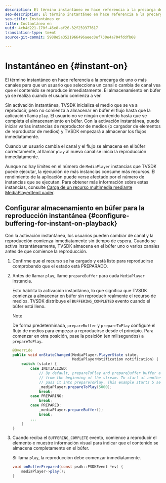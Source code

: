 ```yaml
---
description: El término instantáneo en hace referencia a la precarga de uno o más canales para que un usuario que selecciona un canal o cambia de canal vea que el contenido se reproduce inmediatamente. El almacenamiento en búfer ya se realiza cuando el usuario comienza a ver.
seo-description: El término instantáneo en hace referencia a la precarga de uno o más canales para que un usuario que selecciona un canal o cambia de canal vea que el contenido se reproduce inmediatamente. El almacenamiento en búfer ya se realiza cuando el usuario comienza a ver.
seo-title: Instantáneo en
title: Instantáneo en
uuid: 4cb4d221-170f-46e8-af26-32f259377617
translation-type: tm+mt
source-git-commit: 5908e5a3521966496aeec0ef730e4a704fddfb68

---
```



# Instantáneo en {#instant-on}

El término instantáneo en hace referencia a la precarga de uno o más canales para que un usuario que selecciona un canal o cambia de canal vea que el contenido se reproduce inmediatamente. El almacenamiento en búfer ya se realiza cuando el usuario comienza a ver.

Sin activación instantánea, TVSDK inicializa el medio que se va a reproducir, pero no comienza a almacenar en búfer el flujo hasta que la aplicación llama `play`. El usuario no ve ningún contenido hasta que se completa el almacenamiento en búfer. Con la activación instantánea, puede iniciar varias instancias de reproductor de medios (o cargador de elementos de reproductor de medios) y TVSDK empezará a almacenar los flujos inmediatamente.

Cuando un usuario cambia el canal y el flujo se almacena en el búfer correctamente, al llamar `play` al nuevo canal se inicia la reproducción inmediatamente.

Aunque no hay límites en el número de `MediaPlayer` instancias que TVSDK puede ejecutar, la ejecución de más instancias consume más recursos. El rendimiento de la aplicación puede verse afectado por el número de instancias que se ejecutan. Para obtener más información sobre estas instancias, consulte [Carga de un recurso multimedia mediante MediaPlayerItemLoader](../../../tvsdk-1.4-for-android/ui-configure/mediaplayer-initialize-for-video/android-1.4-media-mediaplayeritemloader.md).

## Configurar almacenamiento en búfer para la reproducción instantánea {#configure-buffering-for-instant-on-playback}

Con la activación instantánea, los usuarios pueden cambiar de canal y la reproducción comienza inmediatamente sin tiempo de espera. Cuando se activa instantáneamente, TVSDK almacena en el búfer uno o varios canales antes de que comience la reproducción.

1. Confirme que el recurso se ha cargado y está listo para reproducirse comprobando que el estado está PREPARADO.
1. Antes de llamar `play`, llame `prepareBuffer` para cada `MediaPlayer` instancia.

   Esto habilita la activación instantánea, lo que significa que TVSDK comienza a almacenar en búfer sin reproducir realmente el recurso de medios. TVSDK distribuye el `BUFFERING_COMPLETED` evento cuando el búfer está lleno.

   >[!NOTE]
   >
   >De forma predeterminada, `prepareBuffer` y `prepareToPlay` configure el flujo de medios para empezar a reproducirse desde el principio. Para comenzar en otra posición, pase la posición (en milisegundos) a `prepareToPlay`.

   ```java
   @Override 
   public void onStateChanged(MediaPlayer.PlayerState state,  
                              MediaPlayerNotification notification) { 
       switch (state) { 
           case INITIALIZED: 
               // By default, prepareToPlay and prepareBuffer buffer and start playing 
               // from the beginning of the stream. To start at another position, 
               // pass it into prepareToPlay. This example starts 5 seconds into the stream. 
               _mediaPlayer.prepareToPlay(5000); 
               break; 
           case PREPARING: 
               break; 
           case PREPARED: 
               _mediaPlayer.prepareBuffer(); 
               break; 
           ... 
       } 
   }
   ```

1. Cuando reciba el `BUFFERING_COMPLETE` evento, comience a reproducir el elemento o muestre información visual para indicar que el contenido se almacena completamente en el búfer.

   Si llama `play`, la reproducción debe comenzar inmediatamente.

   ```java
   void onBufferPrepared(const psdk::PSDKEvent *ev) { 
       mediaPlayer->play(); 
   }
   ```
